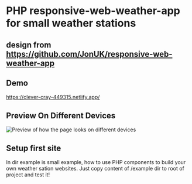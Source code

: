 # PHP responsive-web-weather-app for small weather stations

## design from https://github.com/JonUK/responsive-web-weather-app

## Demo
https://clever-cray-449315.netlify.app/

## Preview On Different Devices
![Preview of how the page looks on different devices](https://raw.githubusercontent.com/JonUK/responsive-web-weather-app/master/design/01-on-different-devices.png)

## Setup first site
In dir example is small example, how to use PHP components to build your own weather sation websites. Just copy content of /example dir to root of project and test it!
